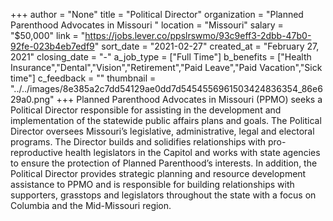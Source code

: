 +++
author = "None"
title = "Political Director"
organization = "Planned Parenthood Advocates in Missouri "
location = "Missouri"
salary = "$50,000"
link = "https://jobs.lever.co/ppslrswmo/93c9eff3-2dbb-47b0-92fe-023b4eb7edf9"
sort_date = "2021-02-27"
created_at = "February 27, 2021"
closing_date = "-"
a_job_type = ["Full Time"]
b_benefits = ["Health Insurance","Dental","Vision","Retirement","Paid Leave","Paid Vacation","Sick time"]
c_feedback = ""
thumbnail = "../../images/8e385a2c7dd54129ae0dd7d5454556961503424836354_86e629a0.png"
+++
Planned Parenthood Advocates in Missouri (PPMO) seeks a Political Director responsible for assisting in the development and implementation of the statewide public affairs plans and goals. The Political Director oversees Missouri’s legislative, administrative, legal and electoral programs. The Director builds and solidifies relationships with pro-reproductive health legislators in the Capitol and works with state agencies to ensure the protection of Planned Parenthood’s interests. In addition, the Political Director provides strategic planning and resource development assistance to PPMO and is responsible for building relationships with supporters, grasstops and legislators throughout the state with a focus on Columbia and the Mid-Missouri region.